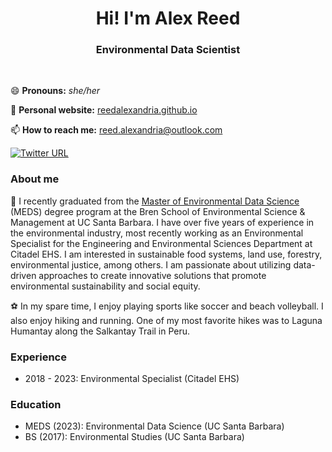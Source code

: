 <h1 align="center">Hi! I'm Alex Reed</h1>

<h3 align="center">Environmental Data Scientist</h3>

<br>

😄 **Pronouns:** *she/her* 

📝 **Personal website:** [reedalexandria.github.io](https://reedalexandria.github.io/)

📫 **How to reach me:** [reed.alexandria@outlook.com](mailto:reed.alexandria@outlook.com)

[![Twitter URL](https://img.shields.io/twitter/url/https/twitter.com/reedalexandria1.svg?style=social&label=Follow%20%40reedalexandria1)](https://twitter.com/reedalexandria1)

### About me

🌱 I recently graduated from the [Master of Environmental Data Science](https://bren.ucsb.edu/masters-programs/master-environmental-data-science/academics-meds) (MEDS) degree program at the Bren School of Environmental Science & Management at UC Santa Barbara. I have over five years of experience in the environmental industry, most recently working as an Environmental Specialist for the Engineering and Environmental Sciences Department at Citadel EHS. I am interested in sustainable food systems, land use, forestry, environmental justice, among others. I am passionate about utilizing data-driven approaches to create innovative solutions that promote environmental sustainability and social equity.

⚽ In my spare time, I enjoy playing sports like soccer and beach volleyball. I also enjoy hiking and running. One of my most favorite hikes was to Laguna Humantay along the Salkantay Trail in Peru. 

### Experience

- 2018 - 2023: Environmental Specialist (Citadel EHS)

### Education

- MEDS (2023): Environmental Data Science (UC Santa Barbara)
- BS (2017): Environmental Studies (UC Santa Barbara)

<!--
**reedalexandria/reedalexandria** is a ✨ _special_ ✨ repository because its `README.md` (this file) appears on your GitHub profile.

Here are some ideas to get you started:

- 🔭 I’m currently working on ...
- 🌱 I’m currently learning ...
- 👯 I’m looking to collaborate on ...
- 🤔 I’m looking for help with ...
- 💬 Ask me about ...
- 📫 How to reach me: ...
- 😄 Pronouns: ...
- ⚡ Fun fact: ...
-->
